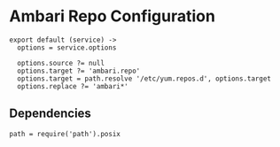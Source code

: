 
# Ambari Repo Configuration

    export default (service) ->
      options = service.options
      
      options.source ?= null
      options.target ?= 'ambari.repo'
      options.target = path.resolve '/etc/yum.repos.d', options.target
      options.replace ?= 'ambari*'

## Dependencies

    path = require('path').posix
